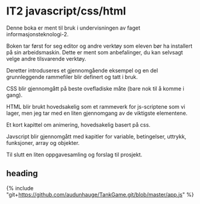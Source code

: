 # IT2 javascript/css/html

Denne boka er ment til bruk i undervisningen av 
faget informasjonsteknologi-2.

Boken tar først for seg editor og andre verktøy som eleven bør ha installert på sin arbeidsmaskin. Dette er ment som anbefalinger, du kan selvsagt velge andre tilsvarende verktøy. 

Deretter introduseres et gjennomgående eksempel og en del grunnleggende rammefiler blir definert og tatt i bruk.

CSS blir gjennomgått på beste ovefladiske måte (bare nok til å komme i gang).

HTML blir brukt hovedsakelig som et rammeverk for js-scriptene som vi lager, men jeg tar med en liten gjennomgang av de viktigste elementene.

Et kort kapittel om animering, hovedsakelig basert på css.

Javscript blir gjennomgått med kapitler for variable, betingelser, uttrykk, funksjoner, array og objekter.

Til slutt en liten oppgavesamling og forslag til prosjekt.

## heading

{% include "git+https://github.com/audunhauge/TankGame.git/blob/master/app.js" %}
